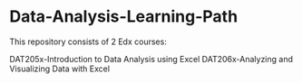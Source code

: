 # Data-Analysis-Learning-Path
This repository consists of 2 Edx courses:

DAT205x-Introduction to Data Analysis using Excel
DAT206x-Analyzing and Visualizing Data with Excel
